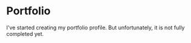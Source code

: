 # Portfolio
I've started creating my portfolio profile. But unfortunately, it is not fully completed yet.
